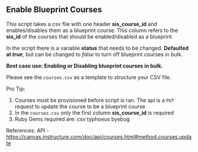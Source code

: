Enable Blueprint Courses
---
This script takes a csv file with one header **sis_course_id** and enables/disables them as a blueprint course. This column refers to the **sis_id** of the courses that should be enabled/disabled as a blueprint.

In the script there is a variable **status** that needs to be changed. **Defaulted at *true***, but can be changed to *false* to turn off blueprint courses in bulk.

**Best case use: Enabling or Disabling blueprint courses in bulk.**

Please see the `courses.csv` as a template to structure your CSV file.

Pro Tip:
1. Courses must be provisioned before script is ran. The api is a `PUT` request to update the course to be a blueprint course
2. In the `courses.csv` only the first column **sis_course_id** is required
3. Ruby Gems required are:
    csv
    typhoeus
    byebug

References: 
API - https://canvas.instructure.com/doc/api/courses.html#method.courses.update
